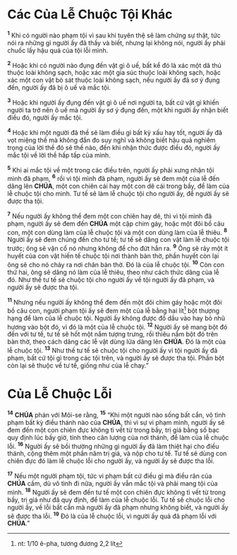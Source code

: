 # Các Của Lễ Chuộc Tội Khác
<sup><b>1</b></sup> Khi có người nào phạm tội vì sau khi tuyên thệ sẽ làm chứng sự thật, tức nói ra những gì người ấy đã thấy và biết, nhưng lại không nói, người ấy phải chuốc lấy hậu quả của tội lỗi mình.

<sup><b>2</b></sup> Hoặc khi có người nào đụng đến vật gì ô uế, bất kể đó là xác một dã thú thuộc loài không sạch, hoặc xác một gia súc thuộc loài không sạch, hoặc xác một con vật bò sát thuộc loài không sạch, nếu người ấy đã sơ ý đụng đến, người ấy đã bị ô uế và mắc tội.

<sup><b>3</b></sup> Hoặc khi người ấy đụng đến vật gì ô uế nơi người ta, bất cứ vật gì khiến người ta trở nên ô uế mà người ấy sơ ý đụng đến, một khi người ấy nhận biết điều đó, người ấy mắc tội.

<sup><b>4</b></sup> Hoặc khi một người đã thề sẽ làm điều gì bất kỳ xấu hay tốt, người ấy đã vọt miệng thề mà không đắn đo suy nghĩ và không biết hậu quả nghiêm trọng của lời thề đó sẽ thế nào, đến khi nhận thức được điều đó, người ấy mắc tội về lời thề hấp tấp của mình.

<sup><b>5</b></sup> Khi ai mắc tội về một trong các điều trên, người ấy phải xưng nhận tội mình đã phạm, <sup><b>6</b></sup> rồi vì tội mình đã phạm, người ấy sẽ đem một của lễ đến dâng lên **CHÚA**, một con chiên cái hay một con dê cái trong bầy, để làm của lễ chuộc tội cho mình. Tư tế sẽ làm lễ chuộc tội cho người ấy, để người ấy sẽ được tha tội.

<sup><b>7</b></sup> Nếu người ấy không thể đem một con chiên hay dê, thì vì tội mình đã phạm, người ấy sẽ đem đến **CHÚA** một cặp chim gáy, hoặc một đôi bồ câu con, một con dùng làm của lễ chuộc tội và một con dùng làm của lễ thiêu. <sup><b>8</b></sup> Người ấy sẽ đem chúng đến cho tư tế; tư tế sẽ dâng con vật làm lễ chuộc tội trước; ông sẽ vặn cổ nó nhưng không để cho đứt hẳn ra. <sup><b>9</b></sup> Ông sẽ rảy một ít huyết của con vật hiến tế chuộc tội nơi thành bàn thờ, phần huyết còn lại ông sẽ cho nó chảy ra nơi chân bàn thờ. Đó là của lễ chuộc tội. <sup><b>10</b></sup> Còn con thứ hai, ông sẽ dâng nó làm của lễ thiêu, theo như cách thức dâng của lễ đó. Như thế tư tế sẽ chuộc tội cho người ấy về tội người ấy đã phạm, và người ấy sẽ được tha tội.

<sup><b>11</b></sup> Nhưng nếu người ấy không thể đem đến một đôi chim gáy hoặc một đôi bồ câu con, người phạm tội ấy sẽ đem một của lễ bằng hai lít[^1-3afa795a-5665-4ad1-9510-19360aba5c64] bột thượng hạng để làm của lễ chuộc tội. Người ấy không được đổ dầu vào hay bỏ nhũ hương vào bột đó, vì đó là một của lễ chuộc tội. <sup><b>12</b></sup> Người ấy sẽ mang bột đó đến với tư tế, tư tế sẽ hốt một nắm tượng trưng, rồi thiêu nắm bột đó trên bàn thờ, theo cách dâng các lễ vật dùng lửa dâng lên **CHÚA**. Đó là một của lễ chuộc tội. <sup><b>13</b></sup> Như thế tư tế sẽ chuộc tội cho người ấy vì tội người ấy đã phạm, bất cứ tội gì trong các tội trên, và người ấy sẽ được tha tội. Phần bột còn lại sẽ thuộc về tư tế, giống như của lễ chay.”


# Của Lễ Chuộc Lỗi
<sup><b>14</b></sup> **CHÚA** phán với Môi-se rằng, <sup><b>15</b></sup> “Khi một người nào sống bất cẩn, vô tình phạm bất kỳ điều thánh nào của **CHÚA**, thì vì sự vi phạm mình, người ấy sẽ đem đến một con chiên đực không tì vết từ trong bầy, trị giá bằng số bạc quy định lúc bấy giờ, tính theo cân lượng của nơi thánh, để làm của lễ chuộc lỗi. <sup><b>16</b></sup> Người ấy sẽ bồi thường những gì người ấy đã làm thiệt hại cho điều thánh, cộng thêm một phần năm trị giá, và nộp cho tư tế. Tư tế sẽ dùng con chiên đực đó làm lễ chuộc lỗi cho người ấy, và người ấy sẽ được tha lỗi.

<sup><b>17</b></sup> Nếu một người phạm tội, tức vi phạm bất cứ điều gì mà điều răn của **CHÚA** cấm, dù vô tình đi nữa, người ấy vẫn mắc tội và phải mang tội của mình. <sup><b>18</b></sup> Người ấy sẽ đem đến tư tế một con chiên đực không tì vết từ trong bầy, trị giá như đã quy định, để làm của lễ chuộc lỗi. Tư tế sẽ chuộc lỗi cho người ấy, về lỗi bất cẩn mà người ấy đã phạm nhưng không biết, và người ấy sẽ được tha lỗi. <sup><b>19</b></sup> Đó là của lễ chuộc lỗi, vì người ấy quả đã phạm lỗi với **CHÚA**.”

[^1-3afa795a-5665-4ad1-9510-19360aba5c64]: nt: 1/10 ê-pha, tương đương 2,2 lít